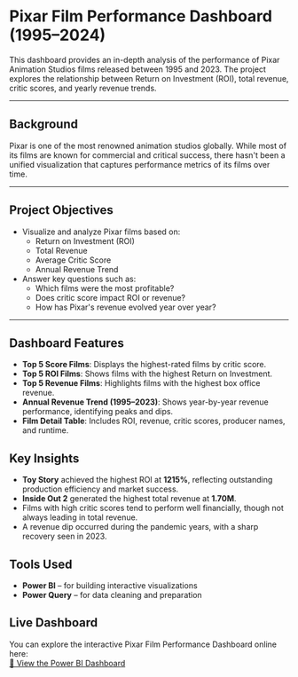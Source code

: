 #  Pixar Film Performance Dashboard (1995–2024)

This dashboard provides an in-depth analysis of the performance of Pixar Animation Studios films released between 1995 and 2023. The project explores the relationship between Return on Investment (ROI), total revenue, critic scores, and yearly revenue trends.

---

##  Background

Pixar is one of the most renowned animation studios globally. While most of its films are known for commercial and critical success, there hasn't been a unified visualization that captures performance metrics of its films over time.

---

##  Project Objectives

- Visualize and analyze Pixar films based on:
  - Return on Investment (ROI)
  - Total Revenue
  - Average Critic Score
  - Annual Revenue Trend
- Answer key questions such as:
  - Which films were the most profitable?
  - Does critic score impact ROI or revenue?
  - How has Pixar's revenue evolved year over year?

---
##  Dashboard Features

- **Top 5 Score Films**: Displays the highest-rated films by critic score.
- **Top 5 ROI Films**: Shows films with the highest Return on Investment.
- **Top 5 Revenue Films**: Highlights films with the highest box office revenue.
- **Annual Revenue Trend (1995–2023)**: Shows year-by-year revenue performance, identifying peaks and dips.
- **Film Detail Table**: Includes ROI, revenue, critic scores, producer names, and runtime.


##  Key Insights

- **Toy Story** achieved the highest ROI at **1215%**, reflecting outstanding production efficiency and market success.
- **Inside Out 2** generated the highest total revenue at **1.70M**.
- Films with high critic scores tend to perform well financially, though not always leading in total revenue.
- A revenue dip occurred during the pandemic years, with a sharp recovery seen in 2023.


##  Tools Used

- **Power BI** – for building interactive visualizations
- **Power Query** – for data cleaning and preparation

##  Live Dashboard

You can explore the interactive Pixar Film Performance Dashboard online here:  
[🔗 View the Power BI Dashboard](https://app.powerbi.com/view?r=eyJrIjoiMjY0ZjQ3OWItMDc2Yy00NDI2LWIxYTEtMDY5NTBlN2Y2ZTZlIiwidCI6ImM2NmUxODMzLWY2M2UtNGI5Zi05NDc5LWZhMDdiY2NhMTAzMyIsImMiOjEwfQ%3D%3D&embedImagePlaceholder=true)
